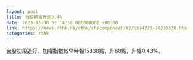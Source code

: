 ```yaml
---
layout: post
title: 台股初段升逾0.4%
date: 2023-03-30 09:14:58.000000000 +08:00
link: https://news.rthk.hk/rthk/ch/component/k2/1694223-20230330.htm
categories: rthk
---
```


台股初段造好，加權指數較早時報15838點，升68點，升幅0.43%。
